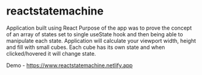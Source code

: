 # reactstatemachine

Application built using React
Purpose of the app was to prove the concept of an array of states set to single useState hook and then being able to manipulate each state.
Application will calculate your viewport width, height and fill with small cubes.
Each cube has its own state and when clicked/hovered it will change state. 


Demo - https://www.reactstatemachine.netlify.app